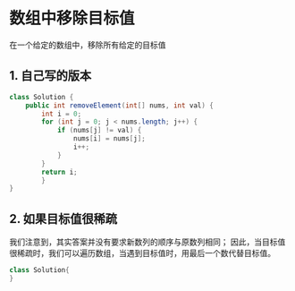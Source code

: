 # 数组中移除目标值

在一个给定的数组中，移除所有给定的目标值

## 1. 自己写的版本

```java
class Solution {
    public int removeElement(int[] nums, int val) {
        int i = 0;
        for (int j = 0; j < nums.length; j++) {
            if (nums[j] != val) {
                nums[i] = nums[j];
                i++;
            }
        } 
        return i;   
        }
}
```

## 2. 如果目标值很稀疏

我们注意到，其实答案并没有要求新数列的顺序与原数列相同；
因此，当目标值很稀疏时，我们可以遍历数组，当遇到目标值时，用最后一个数代替目标值。

```java
class Solution{
}

```

